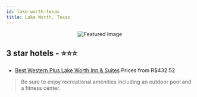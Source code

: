 ```yaml
---
id: lake-worth-texas
title: Lake Worth, Texas
---
```


<center><img src="https://i.travelapi.com/hotels/1000000/890000/888700/888661/ef37d5c6_z.jpg" alt="Featured Image" /></center>


##  3 star hotels - ⭐️⭐️⭐️

-    [Best Western Plus Lake Worth Inn & Suites](https://www.hurb.com/br/hotels/lake-worth/best-western-plus-lake-worth-inn-suites-JNP-JP166678?cmp=18055) Prices from R$432.52
   > Be sure to enjoy recreational amenities including an outdoor pool and a fitness center.
